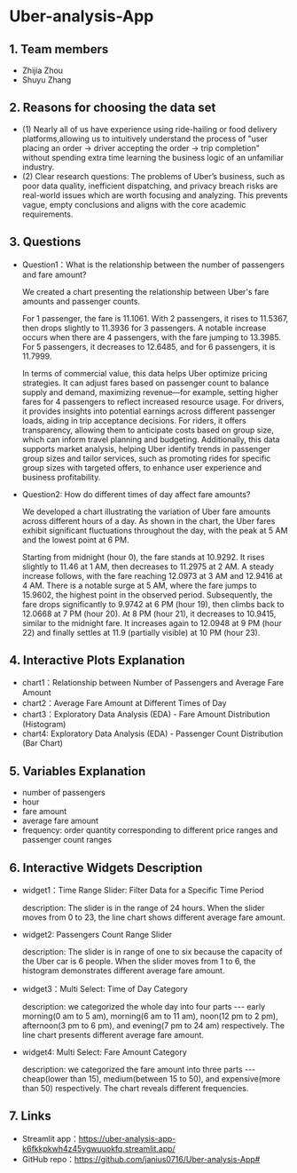 # Uber-analysis-App
## 1. Team members
- Zhijia Zhou
- Shuyu Zhang

## 2. Reasons for choosing the data set
- (1) Nearly all of us have experience using ride-hailing or food delivery platforms,allowing us to intuitively understand the process of "user placing an order → driver accepting the order → trip completion" without spending extra time learning the business logic of an unfamiliar industry.
- (2) Clear research questions: The problems of Uber’s business, such as poor data quality, inefficient dispatching, and privacy breach risks are real-world issues which are worth focusing and analyzing. This prevents vague, empty conclusions and aligns with the core academic requirements.

## 3. Questions
- Question1：What is the relationship between the number of passengers and fare amount?

  We created a chart presenting the relationship between Uber's fare amounts and passenger counts. 

  For 1 passenger, the fare is 11.1061. With 2 passengers, it rises to 11.5367, then drops slightly to 11.3936 for 3 passengers. A notable increase occurs when there are 4 passengers, with the fare jumping to 13.3985. For 5 passengers, it decreases to 12.6485, and for 6 passengers, it is 11.7999. 

  In terms of commercial value, this data helps Uber optimize pricing strategies. It can adjust fares based on passenger count to balance supply and demand, maximizing revenue—for example, setting higher fares for 4 passengers to reflect increased resource usage. For drivers, it provides insights into potential earnings across different passenger loads, aiding in trip acceptance decisions. For riders, it offers transparency, allowing them to anticipate costs based on group size, which can inform travel planning and budgeting. Additionally, this data supports market analysis, helping Uber identify trends in passenger group sizes and tailor services, such as promoting rides for specific group sizes with targeted offers, to enhance user experience and business profitability.

- Question2: How do different times of day affect fare amounts?

  We developed a chart illustrating the variation of Uber fare amounts across different hours of a day. As shown in the chart, the Uber fares exhibit significant fluctuations throughout the day, with the peak at 5 AM and the lowest point at 6 PM.

  Starting from midnight (hour 0), the fare stands at 10.9292. It rises slightly to 11.46 at 1 AM, then decreases to 11.2975 at 2 AM. A steady increase follows, with the fare reaching 12.0973 at 3 AM and 12.9416 at 4 AM. There is a notable surge at 5 AM, where the fare jumps to 15.9602, the highest point in the observed period.
  Subsequently, the fare drops significantly to 9.9742 at 6 PM (hour 19), then climbs back to 12.0668 at 7 PM (hour 20). At 8 PM (hour 21), it decreases to 10.9415, similar to the midnight fare. It increases again to 12.0948 at 9 PM (hour 22) and finally settles at 11.9 (partially visible) at 10 PM (hour 23).

## 4. Interactive Plots Explanation
- chart1：Relationship between Number of Passengers and Average Fare Amount
- chart2：Average Fare Amount at Different Times of Day
- chart3：Exploratory Data Analysis (EDA) - Fare Amount Distribution (Histogram)
- chart4: Exploratory Data Analysis (EDA) - Passenger Count Distribution (Bar Chart)

## 5. Variables Explanation
- number of passengers
- hour
- fare amount
- average fare amount
- frequency: order quantity corresponding to different price ranges and passenger count ranges

## 6. Interactive Widgets Description
- widget1：Time Range Slider: Filter Data for a Specific Time Period
  
  description: The slider is in the range of 24 hours. When the slider moves from 0 to 23, the line chart shows different average fare amount.

- widget2: Passengers Count Range Slider
  
  description: The slider is in range of one to six because the capacity of the Uber car is 6 people. When the slider moves from 1 to 6, the histogram demonstrates different average fare amount.

- widget3：Multi Select: Time of Day Category
  
  description: we categorized the whole day into four parts --- early morning(0 am to 5 am), morning(6 am to 11 am), noon(12 pm to 2 pm), afternoon(3 pm to 6 pm), and evening(7 pm to 24 am) respectively. The line chart presents different average fare amount.

- widget4: Multi Select: Fare Amount Category
  
  description: we categorized the fare amount into three parts --- cheap(lower than 15), medium(between 15 to 50), and expensive(more than 50) respectively. The chart reveals different frequencies.

## 7. Links
- Streamlit app：https://uber-analysis-app-k6fkkpkwh4z45ygwuuokfq.streamlit.app/
- GitHub repo：https://github.com/janius0716/Uber-analysis-App#

